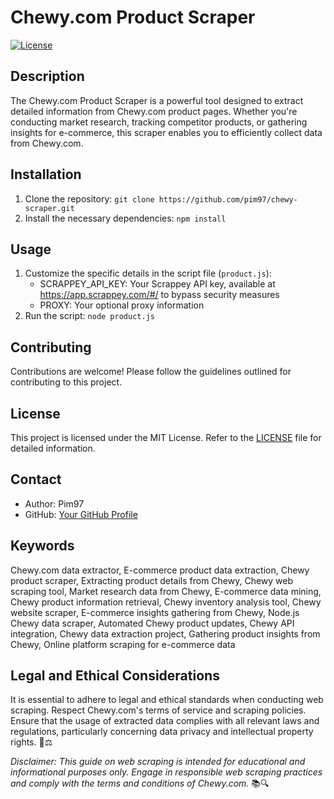 # Chewy.com Product Scraper

[![License](https://img.shields.io/badge/license-MIT-blue.svg)](LICENSE)

## Description

The Chewy.com Product Scraper is a powerful tool designed to extract detailed information from Chewy.com product pages. Whether you're conducting market research, tracking competitor products, or gathering insights for e-commerce, this scraper enables you to efficiently collect data from Chewy.com.

## Installation

1. Clone the repository: `git clone https://github.com/pim97/chewy-scraper.git`
2. Install the necessary dependencies: `npm install`

## Usage

1. Customize the specific details in the script file (`product.js`): 
   - SCRAPPEY_API_KEY: Your Scrappey API key, available at https://app.scrappey.com/#/ to bypass security measures
   - PROXY: Your optional proxy information
2. Run the script: `node product.js`
   

## Contributing

Contributions are welcome! Please follow the guidelines outlined for contributing to this project.

## License

This project is licensed under the MIT License. Refer to the [LICENSE](LICENSE) file for detailed information.

## Contact

- Author: Pim97
- GitHub: [Your GitHub Profile](https://github.com/pim97/)

## Keywords

Chewy.com data extractor, E-commerce product data extraction, Chewy product scraper, Extracting product details from Chewy, Chewy web scraping tool, Market research data from Chewy, E-commerce data mining, Chewy product information retrieval, Chewy inventory analysis tool, Chewy website scraper, E-commerce insights gathering from Chewy, Node.js Chewy data scraper, Automated Chewy product updates, Chewy API integration, Chewy data extraction project, Gathering product insights from Chewy, Online platform scraping for e-commerce data

## Legal and Ethical Considerations

It is essential to adhere to legal and ethical standards when conducting web scraping. Respect Chewy.com's terms of service and scraping policies. Ensure that the usage of extracted data complies with all relevant laws and regulations, particularly concerning data privacy and intellectual property rights. 🚫⚖️

*Disclaimer: This guide on web scraping is intended for educational and informational purposes only. Engage in responsible web scraping practices and comply with the terms and conditions of Chewy.com.* 📚🔍